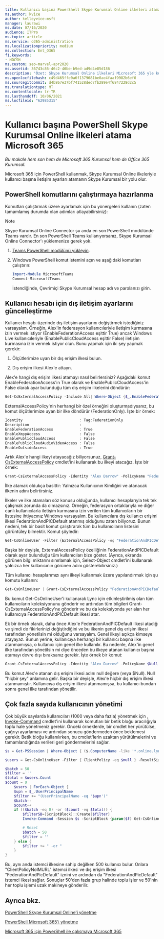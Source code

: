 ```yaml
---
title: Kullanıcı başına PowerShell Skype Kurumsal Online ilkeleri atama Microsoft 365
ms.author: kvice
author: kelleyvice-msft
manager: laurawi
ms.date: 07/16/2020
audience: ITPro
ms.topic: article
ms.service: o365-administration
ms.localizationpriority: medium
ms.collection: Ent_O365
f1.keywords:
- NOCSH
ms.custom: seo-marvel-apr2020
ms.assetid: 36743c86-46c2-46be-b9ed-ad9d4e85d186
description: 'Özet: Skype Kurumsal Online ilkeleri Microsoft 365 yle kullanıcı başına iletişim ayarlarını atamak üzere Skype Kurumsal için PowerShell kullanın.'
ms.openlocfilehash: c49d465ffe0a6f1379681be0ae4faaf9982b6ef0
ms.sourcegitcommit: d4b867e37bf741528ded7fb289e4f6847228d2c5
ms.translationtype: MT
ms.contentlocale: tr-TR
ms.lasthandoff: 10/06/2021
ms.locfileid: "62985315"
---
```

# <a name="assign-per-user-skype-for-business-online-policies-with-powershell-for-microsoft-365"></a>Kullanıcı başına PowerShell Skype Kurumsal Online ilkeleri atama Microsoft 365

*Bu makale hem son hem de Microsoft 365 Kurumsal hem de Office 365 Kurumsal.*

Microsoft 365 için PowerShell kullanmak, Skype Kurumsal Online ilkeleriyle kullanıcı başına iletişim ayarları atamanın Skype Kurumsal bir yolu olur.
  
## <a name="prepare-to-run-the-powershell-commands"></a>PowerShell komutlarını çalıştırmaya hazırlanma

Komutları çalıştırmak üzere ayarlamak için bu yönergeleri kullanın (zaten tamamlamış durumda olan adımları atlayabilirsiniz):
  
  > [!Note]
   > Skype Kurumsal Online Connector şu anda en son PowerShell modülünde Teams vardır. En son PowerShell Teams kullanıyorsanız, Skype Kurumsal Online Connector'ı yüklemenize gerek yok.

1. [Teams PowerShell modülünü yükleyin](/microsoftteams/teams-powershell-install).
    
2. Windows PowerShell komut istemini açın ve aşağıdaki komutları çalıştırın: 
    
   ```powershell
   Import-Module MicrosoftTeams
   Connect-MicrosoftTeams
   ```

   İstendiğinde, Çevrimiçi Skype Kurumsal hesap adı ve parolanızı girin.
    
## <a name="updating-external-communication-settings-for-a-user-account"></a>Kullanıcı hesabı için dış iletişim ayarlarını güncelleştirme

Kullanıcı hesabı üzerinde dış iletişim ayarlarını değiştirmek istediğiniz varsayalım. Örneğin, Alex'in federasyon kullanıcıleriyle iletişim kurmasına izin vermek istiyor (EnableFederationAccess eşittir True) ancak Windows Live kullanıcıleriyle (EnablePublicCloudAccess eşittir False) iletişim kurmasına izin vermek istiyor olun. Bunu yapmak için iki şey yapmak gerekir:
  
1. Ölçütlerimize uyan bir dış erişim ilkesi bulun.
    
2. Dış erişim ilkesi Alex'e attayn.
    
Alex'e hangi dış erişim ilkesi atamayı nasıl belirlersiniz? Aşağıdaki komut EnableFederationAccess'in True olarak ve EnablePublicCloudAccess'in False olarak ayar bulunduğu tüm dış erişim ilkelerini döndürür:
  
```powershell
Get-CsExternalAccessPolicy -Include All| Where-Object {$_.EnableFederationAccess -eq $True -and $_.EnablePublicCloudAccess -eq $False}
```

ExternalAccessPolicy'nin herhangi bir özel örneğini oluşturmadıysanız, bu komut ölçütlerimize uyan bir ilke döndürür (FederationOnly). İşte bir örnek:
  
```powershell
Identity                          : Tag:FederationOnly
Description                       :
EnableFederationAccess            : True
EnableXmppAccess                  : False
EnablePublicCloudAccess           : False
EnablePublicCloudAudioVideoAccess : False
EnableOutsideAccess               : True
```

Artık Alex'e hangi ilkeyi atayacağız biliyorsunuz, [Grant-CsExternalAccessPolicy](/powershell/module/skype/Get-CsExternalAccessPolicy) cmdlet'ini kullanarak bu ilkeyi atacağız. İşte bir örnek:
  
```powershell
Grant-CsExternalAccessPolicy -Identity "Alex Darrow" -PolicyName "FederationOnly"
```

İlke atamak oldukça basittir: Yalnızca Kullanıcının Kimliğini ve atanacak ilkenin adını belirtirsiniz. 
  
İlkeler ve ilke atamaları söz konusu olduğunda, kullanıcı hesaplarıyla tek tek çalışmak zorunda da olmazsınız. Örneğin, federasyon ortaklarıyla ve diğer canlı kullanıcılarla iletişim kurmasına izin verilen tüm kullanıcıların bir listesine ihtiyacınız Windows varsayalım. Bu kullanıcılara dış kullanıcı erişimi ilkesi FederationAndPICDefault atanmış olduğunu zaten biliyoruz. Bunun nedeni, tek bir basit komut çalıştırarak tüm bu kullanıcıların listesini görüntüley bilmektir. Komut şöyledir:
  
```powershell
Get-CsOnlineUser -Filter {ExternalAccessPolicy -eq "FederationAndPICDefault"} | Select-Object DisplayName
```

Başka bir deyişle, ExternalAccessPolicy özelliğinin FederationAndPICDefault olarak ayar bulunduğu tüm kullanıcıları bize göster. (Ayrıca, ekranda görünen bilgi miktarını sınırlamak için, Select-Object cmdlet'ini kullanarak yalnızca her kullanıcının görünen adını gösterebilirsiniz.) 
  
Tüm kullanıcı hesaplarımızı aynı ilkeyi kullanmak üzere yapılandırmak için şu komutu kullanın:
  
```powershell
Get-CsOnlineUser | Grant-CsExternalAccessPolicy "FederationAndPICDefault"
```

Bu komut Get-CsOnlineUser'i kullanarak Lync için etkinleştirilmiş olan tüm kullanıcıların koleksiyonunu gönderir ve ardından tüm bilgileri Grant-CsExternalAccessPolicy'ne gönderir ve bu da koleksiyonda yer alan her kullanıcıya FederationAndPICDefault ilkesi atar.
  
Ek bir örnek olarak, daha önce Alex'e FederationAndPICDefault ilkesi atadığı ve şimdi de fikirlerinizi değiştirdiğini ve bu ilkenin genel dış erişim ilkesi tarafından yönetilsin mi olduğunu varsayalım. Genel ilkeyi açıkça kimseye atayayaz. Bunun yerine, kullanıcıya herhangi bir kullanıcı başına ilke atanmamışsa, o kullanıcı için genel ilke kullanılır. Bu nedenle, Alex'in genel ilke tarafından yönetilsin mi diye önceden bu ilkeye atanan kullanıcı başına atamayı devre dışı bıraksanız gerekir. İşte örnek bir komut:
  
```powershell
Grant-CsExternalAccessPolicy -Identity "Alex Darrow" -PolicyName $Null
```

Bu komut Alex'e atanan dış erişim ilkesi adını null değere (veya $Null). Null "hiçbir şey" anlamına gelir. Başka bir deyişle, Alex'e hiçbir dış erişim ilkesi atanmamıştır. Kullanıcıya dış erişim ilkesi atanmamışsa, bu kullanıcı bundan sonra genel ilke tarafından yönetilir.

## <a name="managing-large-numbers-of-users"></a>Çok fazla sayıda kullanıcının yönetimi

Çok büyük sayılarda kullanıcıları (1000 veya daha fazla) yönetmek için [, Invoke-Command](/powershell/module/microsoft.powershell.core/invoke-command) cmdlet'ini kullanarak komutları bir betik bloğu aracılığıyla toplu hale yönetmeniz gerekir.  Önceki örneklerde, bir cmdlet her yürütülse, çağrıyı ayarlaması ve ardından sonucu göndermeden önce beklemesi gerekir.  Betik bloğu kullanılırken, bu cmdlet'lerin uzaktan yürütülmelerini ve tamamlandığında verileri geri göndermelerini sağlar.

```powershell
$s = Get-PSSession | Where-Object { ($.ComputerName -like '*.online.lync.com' -or $.Computername -eq 'api.interfaces.records.teams.microsoft.com') -and $.State -eq 'Opened' -and $.Availability -eq 'Available' }

$users = Get-CsOnlineUser -Filter { ClientPolicy -eq $null } -ResultSize 500

$batch = 50
$filter = ''
$total = $users.Count
$count = 0
    $users | ForEach-Object {
    $upn = $_.UserPrincipalName
    $filter += "(UserPrincipalName -eq '$upn')"
    $batch--
    $count++
    if (($batch -eq 0) -or ($count -eq $total)) {
        $filterSB=[ScriptBlock]::Create($filter)
        Invoke-Command -Session $s -ScriptBlock {param($f) Get-CsOnlineUser -filter $f | Grant-CsClientPolicy -PolicyName "ClientPolicyNoIMURL" -Passthru | Grant-CsExternalAccessPolicy -PolicyName "FederationAndPICDefault"} -ArgumentList $filterSB

        # Reset
        $batch = 50
        $filter = ''
    } else {
        $filter += " -or "
    }
}
```

Bu, aynı anda istemci ilkesine sahip değilken 500 kullanıcı bulur. Onlara "ClientPolicyNoIMURL" istemci ilkesi ve dış erişim ilkesi "FederationAndPicDefault" iznini ve ardından da "FederationAndPicDefault" istemci ilkesi sağlar. Sonuçlar 50'den fazla grup halinde toplu işler ve 50'nin her toplu işlemi uzak makineye gönderilir.
  
## <a name="see-also"></a>Ayrıca bkz.

[PowerShell Skype Kurumsal Online'i yönetme](manage-skype-for-business-online-with-microsoft-365-powershell.md)
  
[PowerShell Microsoft 365'i yönetme](manage-microsoft-365-with-microsoft-365-powershell.md)
  
[Microsoft 365 için PowerShell ile çalışmaya Microsoft 365](getting-started-with-microsoft-365-powershell.md)
